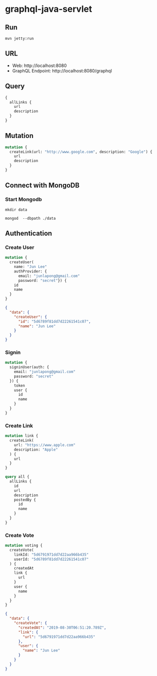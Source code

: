 # graphql-java-servlet

## Run

    mvn jetty:run

## URL 

- Web: http://localhost:8080
- GraphQL Endpoint: http://localhost:8080/graphql

## Query

```graphql
{
  allLinks {
    url
    description
  }
}
```

## Mutation

```graphql
mutation {
  createLink(url: "http://www.google.com", description: "Google") {
    url
    description
  }
}
```

## Connect with MongoDB

### Start Mongodb

```
mkdir data

mongod  --dbpath ./data
```

## Authentication

### Create User
```graphql
mutation {
  createUser(
    name: "Jun Lee"
    authProvider: {
      email: "junlapong@gmail.com"
      password: "secret"}) {
    id
    name
  }
}
```

```json
{
  "data": {
    "createUser": {
      "id": "5d6789f81dd7d22261541c07",
      "name": "Jun Lee"
    }
  }
}
```

### Signin

```graphql
mutation {
  signinUser(auth: {
    email: "junlapong@gmail.com"
    password: "secret"
  }) {
    token
    user {
      id
      name
    }
  }
}
```

### Create Link

```graphql
mutation link {
  createLink(
    url: "https://www.apple.com"
    description: "Apple"
  ) {
    url
  }
}
```

```graphql
query all {
  allLinks {
    id
    url
    description
    postedBy {
      id
      name
    }
  }
}
```

### Create Vote

```graphql
mutation voting {
  createVote(
    linkId: "5d6791971dd7d22aa966b435"
    userId: "5d6789f81dd7d22261541c07"
  ) {
    createdAt
    link {
      url
    }
    user {
      name
    }
  }
}
```

```json
{
  "data": {
    "createVote": {
      "createdAt": "2019-08-30T06:51:20.789Z",
      "link": {
        "url": "5d6791971dd7d22aa966b435"
      },
      "user": {
        "name": "Jun Lee"
      }
    }
  }
}
```
